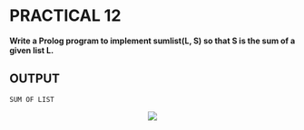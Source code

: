# PRACTICAL 12
**Write a Prolog program to implement sumlist(L, S) so that S is the sum of a given list L.**

## OUTPUT

`SUM OF LIST`
<p align="center">
<img src="https://user-images.githubusercontent.com/68191677/235093309-080f0cab-df40-4073-9723-9342a38b58d7.png"  />
</p>